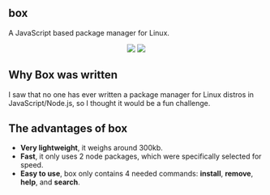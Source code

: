 ## box
A JavaScript based package manager for Linux.

<div style="text-align:center"><img src="https://forthebadge.com/images/badges/made-with-javascript.svg">   <img src=https://forthebadge.com/images/badges/open-source.svg></div>

## Why Box was written
I saw that no one has ever written a package manager for Linux distros in JavaScript/Node.js, so I thought it would be a fun challenge.

## The advantages of box
- **Very lightweight**, it weighs around 300kb.
- **Fast**, it only uses 2 node packages, which were specifically selected for speed.
- **Easy to use**, box only contains 4 needed commands: **install**, **remove**, **help**, and **search**.
